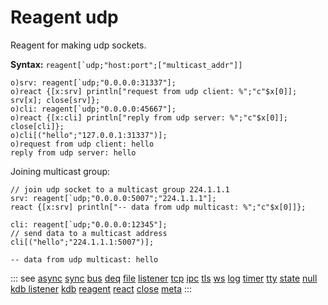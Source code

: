 # Reagent udp

Reagent for making udp sockets.

**Syntax:** ```reagent[`udp;"host:port";["multicast_addr"]]```

```o
o)srv: reagent[`udp;"0.0.0.0:31337"];
o)react {[x:srv] println["request from udp client: %";"c"$x[0]]; srv[x]; close[srv]};
o)cli: reagent[`udp;"0.0.0.0:45667"];
o)react {[x:cli] println["reply from udp server: %";"c"$x[0]]; close[cli]};
o)cli[("hello";"127.0.0.1:31337")];
o)request from udp client: hello
reply from udp server: hello
```

Joining multicast group:

```o
// join udp socket to a multicast group 224.1.1.1
srv: reagent[`udp;"0.0.0.0:5007";"224.1.1.1"];
react {[x:srv] println["-- data from udp multicast: %";"c"$x[0]]};

cli: reagent[`udp;"0.0.0.0:12345"];
// send data to a multicast address
cli[("hello";"224.1.1.1:5007")];

-- data from udp multicast: hello
```

::: see
[async](/reference/types/reagents/async.md)
[sync](/reference/types/reagents/sync.md)
[bus](/reference/types/reagents/bus.md)
[deq](/reference/types/reagents/deq.md)
[file](/reference/types/reagents/file.md)
[listener](/reference/types/reagents/listener.md)
[tcp](/reference/types/reagents/tcp.md)
[ipc](/reference/types/reagents/ipc.md)
[tls](/reference/types/reagents/tls.md)
[ws](/reference/types/reagents/ws.md)
[log](/reference/types/reagents/log.md)
[timer](/reference/types/reagents/timer.md)
[tty](/reference/types/reagents/tty.md)
[state](/reference/types/reagents/state.md)
[null](/reference/types/reagents/null.md)
[kdb listener](/reference/types/reagents/kdblistener.md)
[kdb](/reference/types/reagents/kdb.md)
[reagent](/verbs/other/reagent.md)
[react](/verbs/other/react.md)
[close](/verbs/other/close.md)
[meta](/verbs/other/meta.md)
:::
